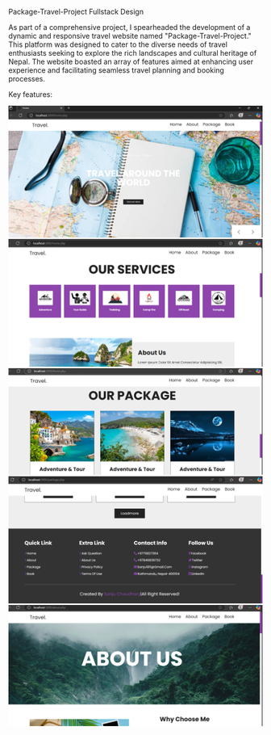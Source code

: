 Package-Travel-Project
Fullstack Design

As part of a comprehensive project, I spearheaded the development of a dynamic and responsive travel website named "Package-Travel-Project." This platform was designed to cater to the diverse needs of travel enthusiasts seeking to explore the rich landscapes and cultural heritage of Nepal. The website boasted an array of features aimed at enhancing user experience and facilitating seamless travel planning and booking processes.

Key features:

![image alt](https://github.com/Chaudharysanju/Package-Travel-Project/blob/69e3f053541d7ae7430b8e183e665acd4261a6bd/screenshot/Screenshot%202025-05-11%20084503.png)
![image alt](https://github.com/Chaudharysanju/Package-Travel-Project/blob/3ac05e124cba91cb8ba470da8deaebda2b0d6f59/screenshot/Screenshot%202025-05-11%20084539.png)
![image alt](https://github.com/Chaudharysanju/Package-Travel-Project/blob/739f2db19ae3a54b193635c4a139d42ba4969867/screenshot/Screenshot%202025-05-11%20084819.png)
![image alt](https://github.com/Chaudharysanju/Package-Travel-Project/blob/eecbdd98c9ee2c1a3b8146b4b5cfab3995764a79/screenshot/Screenshot%202025-05-11%20085038.png)
![image alt](https://github.com/Chaudharysanju/Package-Travel-Project/blob/338473586e156cd355eef6d1970ef85599219990/screenshot/Screenshot%202025-05-11%20085135.png)
